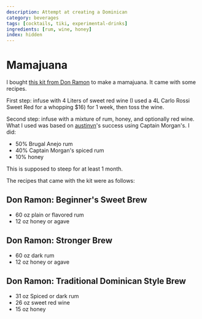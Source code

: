 ```yaml
---
description: Attempt at creating a Dominican 
category: beverages
tags: [cocktails, tiki, experimental-drinks]
ingredients: [rum, wine, honey]
index: hidden
---
```


# Mamajuana

I bought [this kit from Don Ramon](https://www.amazon.com/dp/B06XTZ7K4L) to make a mamajuana. It came with some recipes.

First step: infuse with 4 Liters of sweet red wine (I used a 4L Carlo Rossi Sweet Red for a whopping $16) for 1 week, then toss the wine.

Second step: infuse with a mixture of rum, honey, and optionally red wine. What I used was based on [austinvn](https://github.com/austinvn)'s success using Captain Morgan's. I did:

- 50% Brugal Anejo rum
- 40% Captain Morgan's spiced rum
- 10% honey

This is supposed to steep for at least 1 month.

The recipes that came with the kit were as follows:

## Don Ramon: Beginner's Sweet Brew

- 60 oz plain or flavored rum
- 12 oz honey or agave

## Don Ramon: Stronger Brew

- 60 oz dark rum
- 12 oz honey or agave

## Don Ramon: Traditional Dominican Style Brew

- 31 oz Spiced or dark rum
- 26 oz sweet red wine
- 15 oz honey

